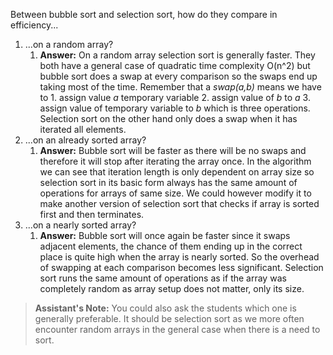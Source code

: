 Between bubble sort and selection sort, how do they compare in efficiency...

1. ...on a random array?
   1. **Answer:** On a random array selection sort is generally faster. They both have a general case
   of quadratic time complexity O(n^2) but bubble sort does a swap at every comparison so the swaps end up
   taking most of the time. Remember that a _swap(a,b)_ means we have to 1. assign value _a_ temporary variable 2.
   assign value of _b_ to _a_ 3. assign value of temporary variable to _b_ which is three operations.
   Selection sort on the other hand only does a swap when it has iterated all elements.
1. ...on an already sorted array?
   1. **Answer:** Bubble sort will be faster as there will be no swaps and therefore it will
   stop after iterating the array once. In the algorithm we can see that iteration length
   is only dependent on array size so selection sort in its basic form always has the same
   amount of operations for arrays of same size. We could however modify it to make another
   version of selection sort that checks if array is sorted first and then terminates.
1. ...on a nearly sorted array?
   1. **Answer:** Bubble sort will once again be faster since it swaps adjacent elements,
   the chance of them ending up in the correct place is quite high when the array is nearly sorted.
   So the overhead of swapping at each comparison becomes less significant. Selection sort
   runs the same amount of operations as if the array was completely random as array setup
   does not matter, only its size.

> **Assistant's Note:**
> You could also ask the students which one is generally preferable. It should be
> selection sort as we more often encounter random arrays in the general case when
> there is a need to sort.